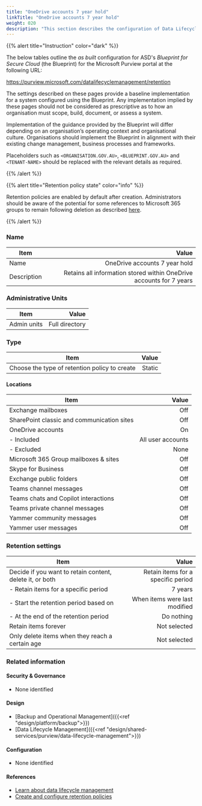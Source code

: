 ```yaml
---
title: "OneDrive accounts 7 year hold"
linkTitle: "OneDrive accounts 7 year hold"
weight: 020
description: "This section describes the configuration of Data Lifecycle Management retention policies within Microsoft Purview associated with systems built according to the guidance provided by ASD's Blueprint for Secure Cloud."
---
```


{{% alert title="Instruction" color="dark" %}}

The below tables outline the *as built* configuration for ASD's *Blueprint for Secure Cloud* (the Blueprint) for the Microsoft Purview portal at the following URL:

<https://purview.microsoft.com/datalifecyclemanagement/retention>

The settings described on these pages provide a baseline implementation for a system configured using the Blueprint. Any implementation implied by these pages should not be considered as prescriptive as to how an organisation must scope, build, document, or assess a system.

Implementation of the guidance provided by the Blueprint will differ depending on an organisation’s operating context and organisational culture. Organisations should implement the Blueprint in alignment with their existing change management, business processes and frameworks.

Placeholders such as `<ORGANISATION.GOV.AU>`, `<BLUEPRINT.GOV.AU>` and `<TENANT-NAME>` should be replaced with the relevant details as required.

{{% /alert %}}

{{% alert title="Retention policy state" color="info" %}}

Retention policies are enabled by default after creation. Administrators should be aware of the potential for some references to Microsoft 365 groups to remain following deletion as described [here](https://learn.microsoft.com/en-au/purview/retention-settings#what-happens-if-a-microsoft-365-group-is-deleted-after-a-policy-is-applied).

{{% /alert %}}

### Name

| Item        |                                                               Value |
| ----------- | ------------------------------------------------------------------: |
| Name        |                                       OneDrive accounts 7 year hold |
| Description | Retains all information stored within OneDrive accounts for 7 years |

### Administrative Units

| Item        |          Value |
| ----------- | -------------: |
| Admin units | Full directory |

### Type

| Item                                          |  Value |
| --------------------------------------------- | -----: |
| Choose the type of retention policy to create | Static |

#### Locations

| Item                                       |             Value |
| ------------------------------------------ | ----------------: |
| Exchange mailboxes                         |               Off |
| SharePoint classic and communication sites |               Off |
| OneDrive accounts                          |                On |
| - Included                                 | All user accounts |
| - Excluded                                 |              None |
| Microsoft 365 Group mailboxes & sites      |               Off |
| Skype for Business                         |               Off |
| Exchange public folders                    |               Off |
| Teams channel messages                     |               Off |
| Teams chats and Copilot interactions       |               Off |
| Teams private channel messages             |               Off |
| Yammer community messages                  |               Off |
| Yammer user messages                       |               Off |

### Retention settings

| Item                                                     |                              Value |
| -------------------------------------------------------- | ---------------------------------: |
| Decide if you want to retain content, delete it, or both | Retain items for a specific period |
| - Retain items for a specific period                     |                            7 years |
| - Start the retention period based on                    |      When items were last modified |
| - At the end of the retention period                     |                         Do nothing |
| Retain items forever                                     |                       Not selected |
| Only delete items when they reach a certain age          |                       Not selected |

### Related information

#### Security & Governance

* None identified
  
#### Design

* [Backup and Operational Management]({{<ref "design/platform/backup">}})
* [Data Lifecycle Management]({{<ref "design/shared-services/purview/data-lifecycle-management">}})

#### Configuration

* None identified

#### References

* [Learn about data lifecycle management](https://learn.microsoft.com/en-au/purview/data-lifecycle-management)
* [Create and configure retention policies](https://learn.microsoft.com/en-au/purview/create-retention-policies?tabs=teams-retention)
